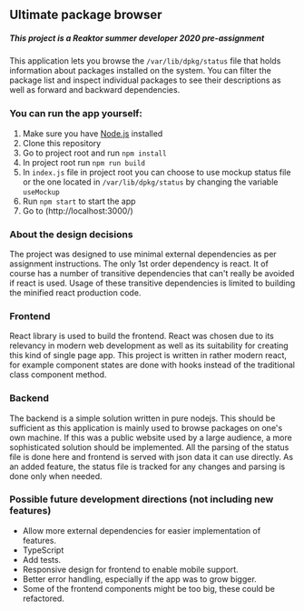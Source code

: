 ## Ultimate package browser

##### *This project is a Reaktor summer developer 2020 pre-assignment*



This application lets you browse the `/var/lib/dpkg/status` file that holds information about packages installed on the system.
You can filter the package list and inspect individual packages to see their descriptions as well as forward and
backward dependencies.  

### You can run the app yourself:

1. Make sure you have [Node.js](https://nodejs.org/en/) installed
2. Clone this repository
3. Go to project root and run `npm install`
4. In project root run `npm run build`
5. In `index.js` file in project root you can choose to use mockup status file or the one located in `/var/lib/dpkg/status` by changing the variable `useMockup`
6. Run `npm start` to start the app 
7. Go to (http://localhost:3000/)

### About the design decisions 

The project was designed to use minimal external dependencies as per assignment instructions. 
The only 1st order dependency is react. It of course has a number of transitive dependencies that can't really be avoided if react is used.
Usage of these transitive dependencies is limited to building the minified react production code.

### Frontend

React library is used to build the frontend. 
React was chosen due to its relevancy in modern web development as well as its suitability for creating this kind of single page app. 
This project is written in rather modern react, for example component states are done with hooks instead of the traditional class component method. 

### Backend

The backend is a simple solution written in pure nodejs.
This should be sufficient as this application is mainly used to browse packages on one's own machine. 
If this was a public website used by a large audience, a more sophisticated solution should be implemented. 
All the parsing of the status file is done here and frontend is served with json data it can use directly. 
As an added feature, the status file is tracked for any changes and parsing is done only when needed.

### Possible future development directions (not including new features)

* Allow more external dependencies for easier implementation of features.
* TypeScript
* Add tests. 
* Responsive design for frontend to enable mobile support.
* Better error handling, especially if the app was to grow bigger.
* Some of the frontend components might be too big, these could be refactored.
